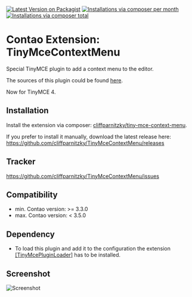 [![Latest Version on Packagist](http://img.shields.io/packagist/v/cliffparnitzky/tiny-mce-context-menu.svg?style=flat)](https://packagist.org/packages/cliffparnitzky/tiny-mce-context-menu)
[![Installations via composer per month](http://img.shields.io/packagist/dm/cliffparnitzky/tiny-mce-context-menu.svg?style=flat)](https://packagist.org/packages/cliffparnitzky/tiny-mce-context-menu)
[![Installations via composer total](http://img.shields.io/packagist/dt/cliffparnitzky/tiny-mce-context-menu.svg?style=flat)](https://packagist.org/packages/cliffparnitzky/tiny-mce-context-menu)

Contao Extension: TinyMceContextMenu
====================================

Special TinyMCE plugin to add a context menu to the editor.

The sources of this plugin could be found [here](http://www.tinymce.com/wiki.php/Plugin:contextmenu).

Now for TinyMCE 4.


Installation
------------

Install the extension via composer: [cliffparnitzky/tiny-mce-context-menu](https://packagist.org/packages/cliffparnitzky/tiny-mce-context-menu).

If you prefer to install it manually, download the latest release here: https://github.com/cliffparnitzky/TinyMceContextMenu/releases


Tracker
-------

https://github.com/cliffparnitzky/TinyMceContextMenu/issues


Compatibility
-------------

- min. Contao version: >= 3.3.0
- max. Contao version: <  3.5.0


Dependency
----------

- To load this plugin and add it to the configuration the extension [[TinyMcePluginLoader]](https://github.com/cliffparnitzky/TinyMcePluginLoader) has to be installed.


Screenshot
----------

![Screenshot](https://raw.github.com/cliffparnitzky/TinyMceContextMenu/tinymce4/screenshot.jpg)